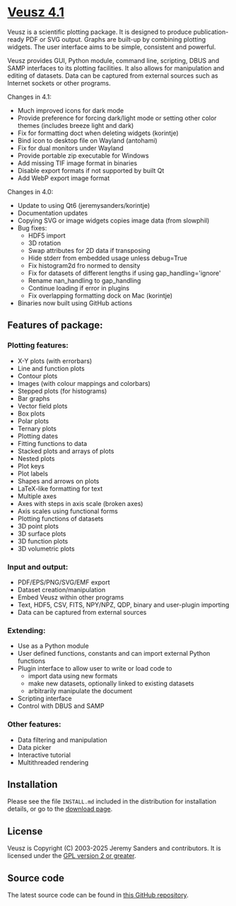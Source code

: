 # [Veusz 4.1](https://veusz.github.io/)

Veusz is a scientific plotting package.  It is designed to produce
publication-ready PDF or SVG output. Graphs are built-up by combining
plotting widgets. The user interface aims to be simple, consistent and
powerful.

Veusz provides GUI, Python module, command line, scripting, DBUS and
SAMP interfaces to its plotting facilities. It also allows for
manipulation and editing of datasets. Data can be captured from
external sources such as Internet sockets or other programs.

Changes in 4.1:
  * Much improved icons for dark mode
  * Provide preference for forcing dark/light mode or setting other
    color themes (includes breeze light and dark)
  * Fix for formatting doct when deleting widgets (korintje)
  * Bind icon to desktop file on Wayland (antohami)
  * Fix for dual monitors under Wayland
  * Provide portable zip executable for Windows
  * Add missing TIF image format in binaries
  * Disable export formats if not supported by built Qt
  * Add WebP export image format

Changes in 4.0:
  * Update to using Qt6 (jeremysanders/korintje)
  * Documentation updates
  * Copying SVG or image widgets copies image data (from slowphil)
  * Bug fixes:
     * HDF5 import
     * 3D rotation
     * Swap attributes for 2D data if transposing
     * Hide stderr from embedded usage unless debug=True
     * Fix histogram2d fro normed to density
     * Fix for datasets of different lengths if using gap_handling='ignore'
     * Rename nan\_handling to gap\_handling
     * Continue loading if error in plugins
     * Fix overlapping formatting dock on Mac (korintje)
  * Binaries now built using GitHub actions

## Features of package:

### Plotting features:
  * X-Y plots (with errorbars)
  * Line and function plots
  * Contour plots
  * Images (with colour mappings and colorbars)
  * Stepped plots (for histograms)
  * Bar graphs
  * Vector field plots
  * Box plots
  * Polar plots
  * Ternary plots
  * Plotting dates
  * Fitting functions to data
  * Stacked plots and arrays of plots
  * Nested plots
  * Plot keys
  * Plot labels
  * Shapes and arrows on plots
  * LaTeX-like formatting for text
  * Multiple axes
  * Axes with steps in axis scale (broken axes)
  * Axis scales using functional forms
  * Plotting functions of datasets
  * 3D point plots
  * 3D surface plots
  * 3D function plots
  * 3D volumetric plots

### Input and output:
  * PDF/EPS/PNG/SVG/EMF export
  * Dataset creation/manipulation
  * Embed Veusz within other programs
  * Text, HDF5, CSV, FITS, NPY/NPZ, QDP, binary and user-plugin importing
  * Data can be captured from external sources

### Extending:
  * Use as a Python module
  * User defined functions, constants and can import external Python functions
  * Plugin interface to allow user to write or load code to
    - import data using new formats
    - make new datasets, optionally linked to existing datasets
    - arbitrarily manipulate the document
  * Scripting interface
  * Control with DBUS and SAMP

### Other features:
  * Data filtering and manipulation
  * Data picker
  * Interactive tutorial
  * Multithreaded rendering

## Installation
Please see the file `INSTALL.md` included in the distribution for installation details, or go to the [download page](https://veusz.github.io/download/).

## License
Veusz is Copyright (C) 2003-2025 Jeremy Sanders
 and contributors. It is licensed under the [GPL version 2 or greater](https://www.gnu.org/licenses/old-licenses/gpl-2.0.en.html).

## Source code
The latest source code can be found in [this GitHub repository](https://github.com/veusz/veusz).
